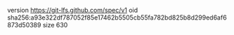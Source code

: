 version https://git-lfs.github.com/spec/v1
oid sha256:a93e322df787052f85e17462b5505cb55fa782bd825b8d299ed6af6873d50389
size 630

